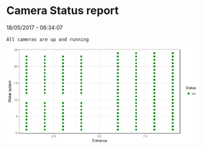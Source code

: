 Camera Status report
================
18/05/2017 - 06:34:07

    All cameras are up and running

![](camreport_files/figure-markdown_github/unnamed-chunk-2-1.png)
